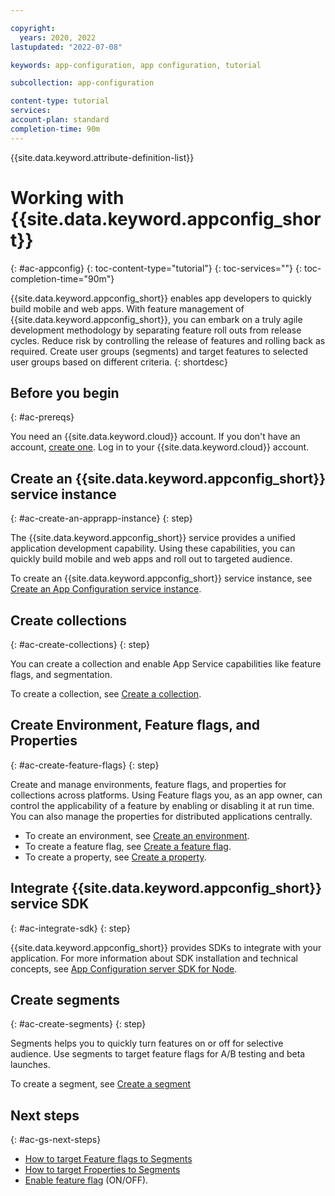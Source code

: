 ```yaml
---

copyright:
  years: 2020, 2022
lastupdated: "2022-07-08"

keywords: app-configuration, app configuration, tutorial

subcollection: app-configuration

content-type: tutorial
services: 
account-plan: standard
completion-time: 90m
---
```


{{site.data.keyword.attribute-definition-list}}

# Working with {{site.data.keyword.appconfig_short}}
{: #ac-appconfig}
{: toc-content-type="tutorial"}
{: toc-services=""}
{: toc-completion-time="90m"}

{{site.data.keyword.appconfig_short}} enables app developers to quickly build mobile and web apps. With feature management of {{site.data.keyword.appconfig_short}}, you can embark on a truly agile development methodology by separating feature roll outs from release cycles. Reduce risk by controlling the release of features and rolling back as required. Create user groups (segments) and target features to selected user groups based on different criteria.
{: shortdesc}

## Before you begin
{: #ac-prereqs}

You need an {{site.data.keyword.cloud}} account. If you don't have an account, [create one](https://cloud.ibm.com/registration/). Log in to your {{site.data.keyword.cloud}} account.

## Create an {{site.data.keyword.appconfig_short}} service instance
{: #ac-create-an-apprapp-instance}
{: step}

The {{site.data.keyword.appconfig_short}} service provides a unified application development capability. Using these capabilities, you can quickly build mobile and web apps and roll out to targeted audience.

To create an {{site.data.keyword.appconfig_short}} service instance, see [Create an App Configuration service instance](/docs/app-configuration?topic=app-configuration-ac-create-an-instance).

## Create collections
{: #ac-create-collections}
{: step}

You can create a collection and enable App Service capabilities like feature flags, and segmentation.

To create a collection, see [Create a collection](/docs/app-configuration?topic=app-configuration-ac-collections#ac-create-a-collection).

## Create Environment, Feature flags, and Properties
{: #ac-create-feature-flags}
{: step}

Create and manage environments, feature flags, and properties for collections across platforms. Using Feature flags you, as an app owner, can control the applicability of a feature by enabling or disabling it at run time. You can also manage the properties for distributed applications centrally.

- To create an environment, see [Create an environment](/docs/app-configuration?topic=app-configuration-ac-environments#ac-create-environment).
- To create a feature flag, see [Create a feature flag](/docs/app-configuration?topic=app-configuration-ac-feature-flags#ac-create-feature-flag).
- To create a property, see [Create a property](/docs/app-configuration?topic=app-configuration-ac-properties#ac-create-properties).

## Integrate {{site.data.keyword.appconfig_short}} service SDK
{: #ac-integrate-sdk}
{: step}

{{site.data.keyword.appconfig_short}} provides SDKs to integrate with your application. For more information about SDK installation and technical concepts, see [App Configuration server SDK for Node](/docs/app-configuration?topic=app-configuration-ac-integrate-sdks).

## Create segments
{: #ac-create-segments}
{: step}

Segments helps you to quickly turn features on or off for selective audience. Use segments to target feature flags for A/B testing and beta launches.

To create a segment, see [Create a segment](/docs/app-configuration?topic=app-configuration-ac-segments#ac-create-segment)

## Next steps
{: #ac-gs-next-steps}

- [How to target Feature flags to Segments](/docs/app-configuration?topic=app-configuration-ac-feature-flags#targeting-segment-with-feature-flag)
- [How to target Froperties to Segments](/docs/app-configuration?topic=app-configuration-ac-properties#targeting-segment-with-properties)
- [Enable feature flag](/docs/app-configuration?topic=app-configuration-ac-feature-flags#enabling-feature-flag) (ON/OFF).
